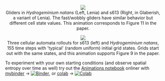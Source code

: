 <p align="center">
<img src="https://raw.githubusercontent.com/riveSunder/yuca_docs/master/assets/supplemental_artifact_2_gliders.gif"><br>
Gliders in <em>Hydrogeminium natans</em> (Left, Lenia) and s613 (Right, in Glaberish, a variant of Lenia). The fast/wobbly gliders have similar behavior but different cell state values. This animation corresponds to Figure 11 in the paper. 
</p>




<p align="center">
<img src="https://raw.githubusercontent.com/riveSunder/yuca_docs/master/assets/glaberish/random_init_s613_gem.gif"><br>
Three cellular automata rollouts for s613 (left) and <em>Hydrogeminium natans</em>, 155 time steps with 'typical' (random uniform) initial grid states. Grids start out with the same states, and this animation supports Figure 9 in the paper.
 </p>
  
  To experiment with your own starting conditions (and observe spatial entropy over time as well) try out the [Animations notebook](https://github.com/riveSunder/yuca_docs/blob/master/notebooks/glaberish_animations.ipynb) onliner with [mybinder](https://mybinder.org/v2/gh/rivesunder/yuca_docs/master?labpath=notebooks%2Fglaberish_animations.ipynb) -> [![Binder](https://mybinder.org/badge_logo.svg)](https://mybinder.org/v2/gh/rivesunder/yuca_docs/master?labpath=notebooks%2Fglaberish_animations.ipynb), or [colab](https://colab.research.google.com/github/rivesunder/yuca_docs/blob/master/notebooks/glaberish_animations.ipynb) -> [![Colab](https://colab.research.google.com/assets/colab-badge.svg)](https://colab.research.google.com/github/rivesunder/yuca_docs/blob/master/notebooks/glaberish_animations.ipynb) 


